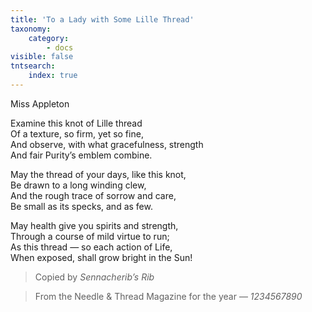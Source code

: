 ```yaml
---
title: 'To a Lady with Some Lille Thread'
taxonomy:
    category:
        - docs
visible: false
tntsearch:
    index: true
---
```


<div class="author">Miss Appleton</div>

Examine this knot of Lille thread  
Of a texture, so firm, yet so fine,  
And observe, with what gracefulness, strength  
And fair Purity’s emblem combine.  
  
May the thread of your days, like this knot,  
Be drawn to a long winding clew,  
And the rough trace of sorrow and care,  
Be small as its specks, and as few.  
  
May health give you spirits and strength,  
Through a course of mild virtue to run;  
As this thread — so each action of Life,  
When exposed, shall grow bright in the Sun!  
  
> Copied by *Sennacherib’s Rib*  
  
> From the Needle & Thread Magazine for the year — *1234567890* 